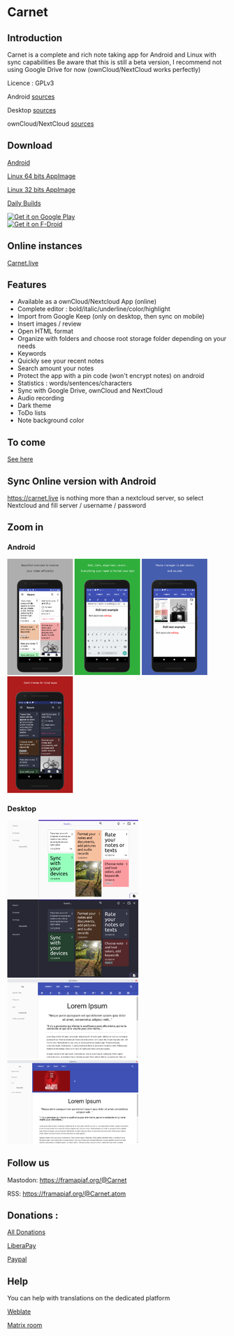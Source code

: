 # Carnet


## Introduction

Carnet is a complete and rich note taking app for Android and Linux with sync capabilities
Be aware that this is still a beta version, I recommend not using Google Drive for now (ownCloud/NextCloud works perfectly)

Licence : GPLv3

Android [sources](../../../CarnetAndroid)

Desktop [sources](../../../CarnetElectron)

ownCloud/NextCloud [sources](../../../CarnetNextcloud)


## Download

[Android](https://qn.phie.ovh/binaries/android/current.apk)

[Linux 64 bits AppImage](https://qn.phie.ovh/binaries/desktop/current64.AppImage)

[Linux 32 bits AppImage](https://qn.phie.ovh/binaries/desktop/current32.AppImage)

[Daily Builds](https://qn.phie.ovh/binaries)


[<img src="https://play.google.com/intl/en_us/badges/images/generic/en_badge_web_generic.png" alt="Get it on Google Play" height="60">](https://play.google.com/store/apps/details?id=com.spisoft.quicknote)	 
 [<img src="https://f-droid.org/badge/get-it-on.png" alt="Get it on F-Droid" height="60">](https://f-droid.org/app/com.spisoft.quicknote)

## Online instances

[Carnet.live](https://carnet.live)


## Features

- Available as a ownCloud/Nextcloud App (online)
- Complete editor : bold/italic/underline/color/highlight
- Import from Google Keep (only on desktop, then sync on mobile)
- Insert images / review
- Open HTML format
- Organize with folders and choose root storage folder depending on your needs
- Keywords
- Quickly see your recent notes
- Search amount your notes
- Protect the app with a pin code (won't encrypt notes) on android
- Statistics : words/sentences/characters
- Sync with Google Drive, ownCloud and NextCloud
- Audio recording
- Dark theme
- ToDo lists
- Note background color

## To come

[See here](TODO.md)



## Sync Online version with Android

https://carnet.live is nothing more than a nextcloud server, so select Nextcloud and fill server / username / password


## Zoom in




### Android


<img  src="intro/android/1.png" alt="android overview" width="150"> <img  src="intro/android/2.png" alt="android overview" width="150"> <img  src="intro/android/3.png" alt="android overview" width="150"> <img  src="intro/android/4.png" alt="android overview" width="150">




### Desktop

<img  src="intro/overview.png"  width="300"/> <img  src="intro/overview-dark.png"  width="300"/> <img src="intro/deskeditor.png" alt="desktop editor" width="300"> <img src="intro/mediamanager.png" width="300"/>



## Follow us

Mastodon: https://framapiaf.org/@Carnet

RSS: https://framapiaf.org/@Carnet.atom

## Donations :


[All Donations](https://donation.carnet.live)

[LiberaPay](https://liberapay.com/Phie)


[Paypal](https://www.paypal.com/cgi-bin/webscr?cmd=_s-xclick&hosted_button_id=YMHT55NSCLER6)

## Help

You can help with translations on the dedicated platform

[Weblate](https://weblate.lostpod.me)

[Matrix room](https://matrix.to/#/#carnet:gauchiste.club)
